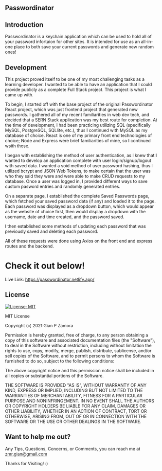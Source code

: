 ## Passwordinator

## Introduction

Passwordinator is a keychain application which can be used to hold all of your password infortaion for other sites. It is intended for use as an all-in-one place to both save your current passwords and generate new random ones!

## Development

This project proved itself to be one of my most challenging tasks as a learning developer. I wanted to be able to have an application that I could provide publicly as a complete Full Stack project. This project is what I came up with.

To begin, I started off with the base project of the original Passwordinator React project, which was just frontend project that generated new passwords. I gathered all of my recent familiarities in web dev tech, and decided that a SERN Stack application was my best route for completion. At the time of development, I had been practicing utilizing SQL (specifically MySQL, PostgreSQL, SQLlite, etc.), thus I continued with MySQL as my database of choice. React is one of my primary front end technologies of choice; Node and Express were brief familiarities of mine, so I continued wsith those.

I began with establishing the method of user authentication, as I knew that I wanted to develop an application complete with user login/signup/logout with saved data. I wanted a soid method of user password hashing, thus I utilized bcrypt and JSON Web Tokens, to make certain that the user was who they said they were and were able to make CRUD requests to my database. Once a user was logged in, I provided different ways to save custom pasword entries and randomly generated entries.

On a separate page, I established the complete Saved Passwords page, which fetched your saved password data (if any) and loaded it to the page. Each password was displayed as a dropdown button, which would appear as the website of choice first, then would display a dropdown with the username, date and time created, and the password saved.

I then established some methods of updating each password that was previously saved and deleting each password.

All of these requests were done using Axios on the front end and express routes and the backend.

# Check it out below!

Live Link: https://passwordinator.netlify.app/

## License

[![License: MIT](https://img.shields.io/badge/License-MIT-yellow.svg)](https://opensource.org/licenses/MIT)

MIT License

Copyright (c) 2021 Gian P Zamora

Permission is hereby granted, free of charge, to any person obtaining a copy
of this software and associated documentation files (the "Software"), to deal
in the Software without restriction, including without limitation the rights
to use, copy, modify, merge, publish, distribute, sublicense, and/or sell
copies of the Software, and to permit persons to whom the Software is
furnished to do so, subject to the following conditions:

The above copyright notice and this permission notice shall be included in all
copies or substantial portions of the Software.

THE SOFTWARE IS PROVIDED "AS IS", WITHOUT WARRANTY OF ANY KIND, EXPRESS OR
IMPLIED, INCLUDING BUT NOT LIMITED TO THE WARRANTIES OF MERCHANTABILITY,
FITNESS FOR A PARTICULAR PURPOSE AND NONINFRINGEMENT. IN NO EVENT SHALL THE
AUTHORS OR COPYRIGHT HOLDERS BE LIABLE FOR ANY CLAIM, DAMAGES OR OTHER
LIABILITY, WHETHER IN AN ACTION OF CONTRACT, TORT OR OTHERWISE, ARISING FROM,
OUT OF OR IN CONNECTION WITH THE SOFTWARE OR THE USE OR OTHER DEALINGS IN THE
SOFTWARE.

## Want to help me out?

Any Tips, Questions, Concerns, or Comments, you can reach me at zmr.gian@gmail.com

Thanks for Visiting! :)

